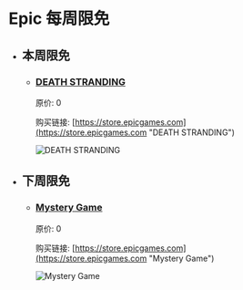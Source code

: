 # Epic 每周限免

- ## 本周限免


  - ### [DEATH STRANDING](https://store.epicgames.com "DEATH STRANDING")

    原价: 0

    购买链接: [https://store.epicgames.com](https://store.epicgames.com "DEATH STRANDING")

    ![DEATH STRANDING](https://cdn1.epicgames.com/offer/d5241c76f178492ea1540fce45616757/DSLandscape_1920x1080-b4ff4164a3ce7c8c1901e8fdd53303b2)


- ## 下周限免


  - ### [Mystery Game](https://store.epicgames.com "Mystery Game")

    原价: 0

    购买链接: [https://store.epicgames.com](https://store.epicgames.com "Mystery Game")

    ![Mystery Game](https://cdn1.epicgames.com/offer/d5241c76f178492ea1540fce45616757/EN-mega-sale-vault-16x9-asset_1920x1080-a27cf3919dde320a72936374a1d47813)

